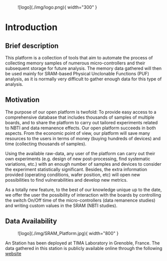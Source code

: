 <figure markdown>
  ![logo](./img/logo.png){ width="300" }
</figure>

# Introduction

## Brief description

This platform is a collection of tools that aim to automate the process of collecting memory samples of numerous micro-controllers and their subsequent storage for future analysis. The memory data gathered will then be used mainly for SRAM-based Physical Unclonable Functions (PUF) analysis, as it is normally very difficult to gather enough data for this type of analysis.

## Motivation

The purpose of our open platform is twofold: To provide easy access to a comprehensive database that includes thousands of samples of multiple boards, and to share the platform to carry out tailored experiments related to NBTI and data remanence effects. Our open platform succeeds in both aspects. From the economic point of view, our platform will save many resources to the users in terms of money (buying hundreds of devices) and time (collecting thousands of samples).

Using the available raw-data, any user of the platform can carry out their own experiments (e.g. design of new post-processing, find systematic variations, etc.) with an enough number of samples and devices to consider the experiment statistically significant. Besides, the extra information provided (operating conditions, wafer position, etc) will open new possibilities to find vulnerabilities and develop new metrics. 

As a totally new feature, to the best of our knowledge unique up to the date, we offer the user the possibility of interaction with the boards by controlling the switch On/Off time of the micro-controllers (data remanence studies) and writing custom values in the SRAM (NBTI studies).


## Data Availability

<figure markdown>
  ![logo](./img/SRAM_Platform.jpg){ width="800" }
</figure>


An Station has been deployed at TIMA Laboratory in Grenoble, France. The data gathered in this station is publicly available online through the following [website](https://puf4iot.univ-grenoble-alpes.fr)
